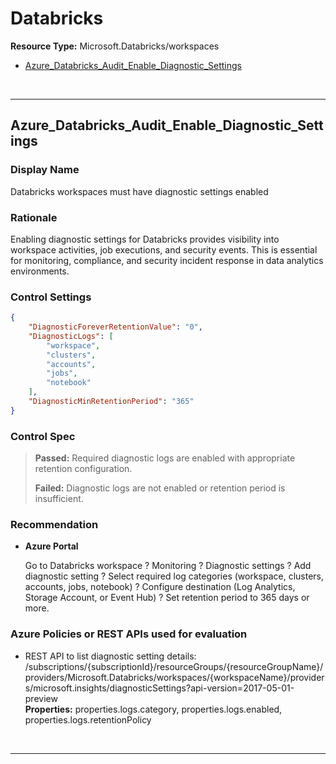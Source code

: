 # Databricks

**Resource Type:** Microsoft.Databricks/workspaces

<!-- TOC depthfrom:2 depthto:2 -->

- [Azure_Databricks_Audit_Enable_Diagnostic_Settings](#azure_databricks_audit_enable_diagnostic_settings)

<!-- /TOC -->
<br/>

___

## Azure_Databricks_Audit_Enable_Diagnostic_Settings

### Display Name
Databricks workspaces must have diagnostic settings enabled

### Rationale
Enabling diagnostic settings for Databricks provides visibility into workspace activities, job executions, and security events. This is essential for monitoring, compliance, and security incident response in data analytics environments.

### Control Settings 
```json
{
    "DiagnosticForeverRetentionValue": "0",
    "DiagnosticLogs": [
        "workspace",
        "clusters", 
        "accounts",
        "jobs",
        "notebook"
    ],
    "DiagnosticMinRetentionPeriod": "365"
}
```

### Control Spec

> **Passed:**
> Required diagnostic logs are enabled with appropriate retention configuration.
>
> **Failed:**
> Diagnostic logs are not enabled or retention period is insufficient.
>

### Recommendation

- **Azure Portal**

    Go to Databricks workspace ? Monitoring ? Diagnostic settings ? Add diagnostic setting ? Select required log categories (workspace, clusters, accounts, jobs, notebook) ? Configure destination (Log Analytics, Storage Account, or Event Hub) ? Set retention period to 365 days or more.

### Azure Policies or REST APIs used for evaluation

- REST API to list diagnostic setting details: /subscriptions/{subscriptionId}/resourceGroups/{resourceGroupName}/providers/Microsoft.Databricks/workspaces/{workspaceName}/providers/microsoft.insights/diagnosticSettings?api-version=2017-05-01-preview<br />
**Properties:** properties.logs.category, properties.logs.enabled, properties.logs.retentionPolicy<br />

<br />

___